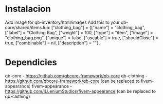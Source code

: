 
# Instalacion
Add image for qb-inventory/html/images
Add this to your qb-core/shared/items.lua:
["clothing_bag"]  	= {["name"] = "clothing_bag", 			["label"] = "Clothing Bag", 								["weight"] = 100, 		["type"] = "item", 			["image"] = "clothing_bag.png", 				["unique"] = false, 	["useable"] = true, 	["shouldClose"] = true,    ["combinable"] = nil,   ["description"] = ""},


# Dependicies
qb-core - https://github.com/qbcore-framework/qb-core
qb-clothing - https://github.com/qbcore-framework/qb-core (can be replaced to fivem-appearance)
fivem-appearance - https://github.com/iLLeniumStudios/fivem-appearance (can be replaced to qb-clothing)